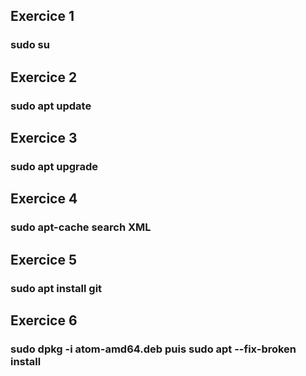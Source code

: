 Exercice 1
------
### sudo su

Exercice 2
------
### sudo apt update

Exercice 3
------
### sudo apt upgrade

Exercice 4
------
### sudo apt-cache search XML

Exercice 5
------
### sudo apt install git

Exercice 6
------
### sudo dpkg -i atom-amd64.deb puis sudo apt --fix-broken install
